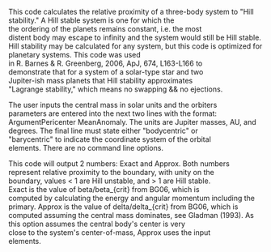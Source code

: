 This code calculates the relative proximity of a three-body system
to "Hill stability." A Hill stable system is one for which the    
the ordering of the planets remains constant, i.e. the most       
distent body may escape to infinity and the system would still be 
Hill stable. Hill stability may be calculated for any system, but 
this code is optimized for planetary systems. This code was used  
in R. Barnes & R. Greenberg, 2006, ApJ, 674, L163-L166 to         
demonstrate that for a system of a solar-type star and two        
Jupiter-ish mass planets that Hill stability approximates         
"Lagrange stability," which means no swapping && no ejections.    

The user inputs the central mass in solar units and the orbiters  
parameters are entered into the next two lines with the format:   
ArgumentPericenter MeanAnomaly. The units are Jupiter masses, AU, 
and degrees. The final line must state either "bodycentric" or    
"barycentric" to indicate the coordinate system of the orbital    
elements. There are no command line options.                      

This code will output 2 numbers: Exact and Approx. Both numbers   
represent relative proximity to the boundary, with unity on the   
boundary, values < 1 are Hill unstable, and > 1 are Hill stable.   
Exact is the value of beta/beta_{crit} from BG06, which is        
computed by calculating the energy and angular momentum including 
the primary. Approx is the value of delta/delta_{crit} from BG06, 
which is computed assuming the central mass dominates, see Gladman
(1993). As this option assumes the central body's center is very  
close to the system's center-of-mass, Approx uses the input       
elements.

